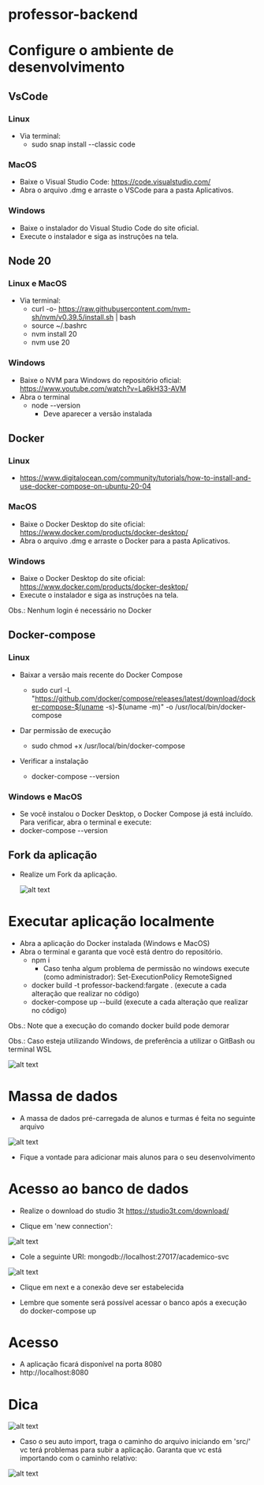 # professor-backend

# Configure o ambiente de desenvolvimento

## VsCode

### Linux 
- Via terminal:
  - sudo snap install --classic code

### MacOS
- Baixe o Visual Studio Code: https://code.visualstudio.com/
- Abra o arquivo .dmg e arraste o VSCode para a pasta Aplicativos.

### Windows
- Baixe o instalador do Visual Studio Code do site oficial.
- Execute o instalador e siga as instruções na tela.

## Node 20

### Linux e MacOS
- Via terminal:
  - curl -o- https://raw.githubusercontent.com/nvm-sh/nvm/v0.39.5/install.sh | bash
  - source ~/.bashrc
  - nvm install 20
  - nvm use 20

### Windows
- Baixe o NVM para Windows do repositório oficial: https://www.youtube.com/watch?v=La6kH33-AVM
- Abra o terminal
  - node --version
    - Deve aparecer a versão instalada

 ## Docker

 ### Linux
 - https://www.digitalocean.com/community/tutorials/how-to-install-and-use-docker-compose-on-ubuntu-20-04

 ### MacOS
 - Baixe o Docker Desktop do site oficial: https://www.docker.com/products/docker-desktop/
 - Abra o arquivo .dmg e arraste o Docker para a pasta Aplicativos.

 ### Windows
 - Baixe o Docker Desktop do site oficial: https://www.docker.com/products/docker-desktop/
 - Execute o instalador e siga as instruções na tela.

 Obs.: Nenhum login é necessário no Docker

  ## Docker-compose

  ### Linux
  - Baixar a versão mais recente do Docker Compose
    - sudo curl -L "https://github.com/docker/compose/releases/latest/download/docker-compose-$(uname -s)-$(uname -m)" -o /usr/local/bin/docker-compose

  - Dar permissão de execução
    - sudo chmod +x /usr/local/bin/docker-compose

  - Verificar a instalação
    - docker-compose --version

  ### Windows e MacOS
  - Se você instalou o Docker Desktop, o Docker Compose já está incluído. Para verificar, abra o terminal e execute:
  - docker-compose --version

## Fork da aplicação

- Realize um Fork da aplicação.

   ![alt text](image.png)

# Executar aplicação localmente
- Abra a aplicação do Docker instalada (Windows e MacOS) 
- Abra o terminal e garanta que você está dentro do repositório.
  - npm i
    - Caso tenha algum problema de permissão no windows execute (como administrador): Set-ExecutionPolicy RemoteSigned 
  - docker build -t professor-backend:fargate . (execute a cada alteração que realizar no código)
  - docker-compose up --build (execute a cada alteração que realizar no código)

Obs.: Note que a execução do comando docker build pode demorar

Obs.: Caso esteja utilizando Windows, de preferência a utilizar o GitBash ou terminal WSL

![alt text](image-3.png)

# Massa de dados
- A massa de dados pré-carregada de alunos e turmas é feita no seguinte arquivo

![alt text](image-4.png)

- Fique a vontade para adicionar mais alunos para o seu desenvolvimento

# Acesso ao banco de dados
- Realize o download do studio 3t https://studio3t.com/download/

- Clique em 'new connection':

![alt text](image-5.png)

- Cole a seguinte URI: mongodb://localhost:27017/academico-svc

![alt text](image-6.png)

- Clique em next e a conexão deve ser estabelecida

- Lembre que somente será possível acessar o banco após a execução do docker-compose up

# Acesso
- A aplicação ficará disponível na porta 8080
- http://localhost:8080


# Dica
![alt text](image-1.png)

- Caso o seu auto import, traga o caminho do arquivo iniciando em 'src/' vc terá problemas para subir a aplicação. Garanta que vc está importando com o caminho relativo:

![alt text](image-2.png)
